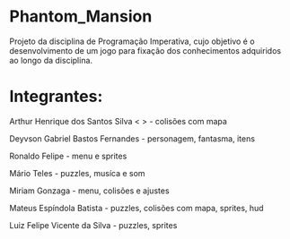# Phantom_Mansion
Projeto da disciplina de Programação Imperativa, cujo objetivo é o desenvolvimento de um jogo para fixação dos conhecimentos adquiridos ao longo da disciplina.


# Integrantes:
Arthur Henrique dos Santos Silva < > - colisões com mapa

Deyvson Gabriel Bastos Fernandes <dgbf> - personagem, fantasma, itens 

Ronaldo Felipe <rffn> - menu e sprites

Mário Teles <mdtsf> - puzzles, musíca e som

Miriam Gonzaga <mgss4> - menu, colisões e ajustes

Mateus Espíndola Batista <meb> - puzzles, colisões com mapa, sprites, hud

Luiz Felipe Vicente da Silva <lfvs2> - puzzles, sprites

